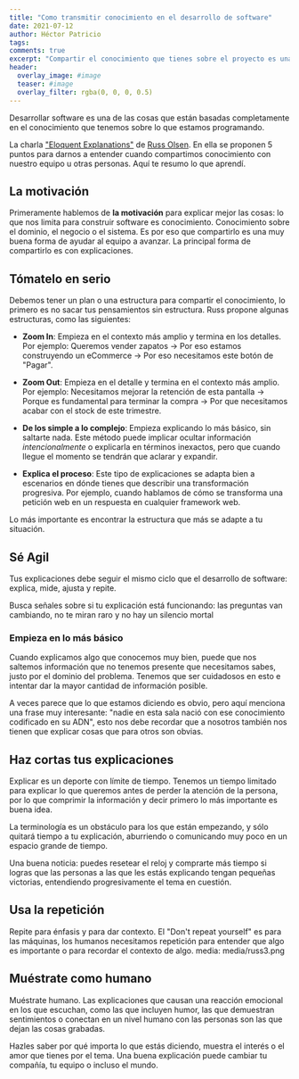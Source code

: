 ```yaml
---
title: "Como transmitir conocimiento en el desarrollo de software"
date: 2021-07-12
author: Héctor Patricio
tags:
comments: true
excerpt: "Compartir el conocimiento que tienes sobre el proyecto es una de las tareas más importantes en el desarrollo de software. Exploresmos cómo podemos mejorar en esto."
header:
  overlay_image: #image
  teaser: #image
  overlay_filter: rgba(0, 0, 0, 0.5)
---
```


Desarrollar software es una de las cosas que están basadas completamente en el conocimiento que tenemos sobre lo que estamos programando.

La charla ["Eloquent Explanations"](https://www.youtube.com/watch?v=80EE4mZmp3A) de [Russ Olsen](). En ella se proponen 5 puntos para darnos a entender cuando compartimos conocimiento con nuestro equipo u otras personas. Aquí te resumo lo que aprendí.

## La motivación

Primeramente hablemos de **la motivación** para explicar mejor las cosas: lo que nos limita para construir software es conocimiento. Conocimiento sobre el dominio, el negocio o el sistema. Es por eso que compartirlo es una muy buena forma de ayudar al equipo a avanzar. La principal forma de compartirlo es con explicaciones.

## Tómatelo en serio

Debemos tener un plan o una estructura para compartir el conocimiento, lo primero es no sacar tus pensamientos sin estructura. Russ propone algunas estructuras, como las siguientes:

- **Zoom In**: Empieza en el contexto más amplio y termina en los detalles. Por ejemplo: Queremos vender zapatos -> Por eso estamos construyendo un eCommerce -> Por eso necesitamos este botón de "Pagar".

- **Zoom Out**: Empieza en el detalle y termina en el contexto más amplio. Por ejemplo: Necesitamos mejorar la retención de esta pantalla -> Porque es fundamental para terminar la compra -> Por que necesitamos acabar con el stock de este trimestre.

- **De los simple a lo complejo**: Empieza explicando lo más básico, sin saltarte nada. Este método puede implicar ocultar información _intencionalmente_ o explicarla en términos inexactos, pero que cuando llegue el momento se tendrán que aclarar y expandir.

- **Explica el proceso**: Este tipo de explicaciones se adapta bien a escenarios en dónde tienes que describir una transformación progresiva. Por ejemplo, cuando hablamos de cómo se transforma una petición web en un respuesta en cualquier framework web.


Lo más importante es encontrar la estructura que más se  adapte a tu situación.
## Sé Agil

Tus explicaciones debe seguir el mismo ciclo que el desarrollo de software: explica, mide, ajusta y repite.

Busca señales sobre si tu explicación está funcionando: las preguntas van cambiando, no te miran raro y no hay un silencio mortal

### Empieza en lo más básico

Cuando explicamos algo que conocemos muy bien, puede que nos saltemos información que no tenemos presente que necesitamos sabes, justo por el dominio del problema. Tenemos que ser cuidadosos en esto e intentar dar la mayor cantidad de información posible.

A veces parece que lo que estamos diciendo es obvio, pero aquí menciona una frase muy interesante: "nadie en esta sala nació con ese conocimiento codificado en su ADN", esto nos debe recordar que a nosotros también nos tienen que explicar cosas que para otros son obvias.

## Haz cortas tus explicaciones

Explicar es un deporte con límite de tiempo. Tenemos un tiempo limitado para explicar lo que queremos antes de perder la atención de la persona, por lo que comprimir la información y decir primero lo más importante es buena idea.

La terminología es un obstáculo para los que están empezando, y sólo quitará tiempo a tu explicación, aburriendo o comunicando muy poco en un espacio grande de tiempo.

Una buena noticia: puedes resetear el reloj y comprarte más tiempo si logras que las personas a las que les estás explicando tengan pequeñas victorias, entendiendo progresivamente el tema en cuestión.


## Usa la repetición

Repite para énfasis y para dar contexto. El "Don't repeat yourself" es para las máquinas, los humanos necesitamos repetición para entender que algo es importante o para recordar el contexto de algo.
        media: media/russ3.png

## Muéstrate como humano

Muéstrate humano. Las explicaciones que causan una reacción emocional en los que escuchan, como las que incluyen humor, las que demuestran sentimientos o conectan en un nivel humano con las personas son las que dejan las cosas grabadas.

Hazles saber por qué importa lo que estás diciendo, muestra el interés o el amor que tienes por el tema. Una buena explicación puede cambiar tu compañía, tu equipo o incluso el mundo.

